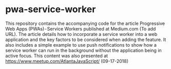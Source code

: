 # pwa-service-worker
This repository contains the accompanying code for the article Progressive Web Apps (PWAs) - Service Workers published at Medium.com (To add URL). The article details how to incorporate a service worker into a web application and the key factors to be considered when adding the feature. It also includes a simple example to use push notifications to show how a service worker can run in the background without the application being in active focus. This content was also presented at https://www.meetup.com/AtlantaJavaScript/ (09-17-2018)
